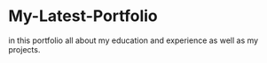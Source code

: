 # My-Latest-Portfolio
in this portfolio all about my education and experience as well as my projects.
